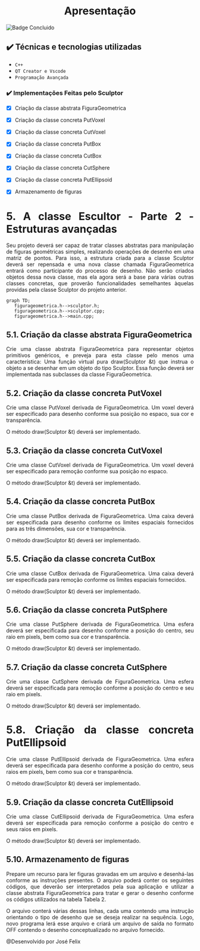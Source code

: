 <h1 align="center">Apresentação</h1>

![Badge Concluido](http://img.shields.io/static/v1?label=STATUS&message=%20Construindo&color=GREEN&style=for-the-badge)

## ✔️ Técnicas e tecnologias utilizadas

- ``C++``
- ``QT Creator e Vscode``
- ``Programação Avançada``

 
 ### ✔️ Implementações Feitas pelo Sculptor

- [x] Criação da classe abstrata FiguraGeometrica
- [x] Criação da classe concreta PutVoxel
- [x] Criação da classe concreta CutVoxel
- [x] Criação da classe concreta PutBox
- [x] Criação da classe concreta CutBox
- [x] Criação da classe concreta CutSphere
- [x] Criação da classe concreta PutEllipsoid
- [x] Armazenamento de figuras
 
 
 
<h1 align="justify">5. A classe Escultor - Parte 2 - Estruturas avançadas</h1>
<p align="justify">Seu projeto deverá ser capaz de tratar classes abstratas para manipulação de figuras geométricas simples, realizando operações de desenho em uma matriz de pontos. Para isso, a estrutura criada para a classe Sculptor deverá ser repensada e uma nova classe chamada FiguraGeometrica entrará como participante do processo de desenho. Não serão criados objetos dessa nova classe, mas ela agora será a base para várias outras classes concretas, que proverão funcionalidades semelhantes àquelas providas pela classe Sculptor do projeto anterior.</p>

 ```mermaid
graph TD;
    figurageometrica.h-->sculptor.h;
    figurageometrica.h-->sculptor.cpp;
    figurageometrica.h-->main.cpp;
```


<h2 align="justify">5.1. Criação da classe abstrata FiguraGeometrica</h2>
<p align="justify">Crie uma classe abstrata FiguraGeometrica para representar objetos primitivos genéricos, e preveja para esta classe pelo menos uma característica: Uma função virtual pura draw(Sculptor &t) que instrua o objeto a se desenhar em um objeto do tipo Sculptor. Essa função deverá ser implementada nas subclasses da classe FiguraGeometrica.</p>

<h2 align="justify">5.2. Criação da classe concreta PutVoxel</h2>
<p align="justify">Crie uma classe PutVoxel derivada de FiguraGeometrica. Um voxel deverá ser especificado para desenho conforme sua posição no espaco, sua cor e transparência.</p>

<p align="justify">O método draw(Sculptor &t) deverá ser implementado.</p>

<h2 align="justify">5.3. Criação da classe concreta CutVoxel</h2>
<p align="justify">Crie uma classe CutVoxel derivada de FiguraGeometrica. Um voxel deverá ser especificado para remoção conforme sua posição no espaco.</p>

<p align="justify">O método draw(Sculptor &t) deverá ser implementado.</p>

<h2 align="justify">5.4. Criação da classe concreta PutBox</h2>
<p align="justify">Crie uma classe PutBox derivada de FiguraGeometrica. Uma caixa deverá ser especificada para desenho conforme os limites espaciais fornecidos para as três dimensões, sua cor e transparência.</p>

<p align="justify">O método draw(Sculptor &t) deverá ser implementado.</p>

<h2 align="justify">5.5. Criação da classe concreta CutBox</h2>
<p align="justify">Crie uma classe CutBox derivada de FiguraGeometrica. Uma caixa deverá ser especificada para remoção conforme os limites espaciais fornecidos.</p>

<p align="justify">O método draw(Sculptor &t) deverá ser implementado.</p>

<h2 align="justify">5.6. Criação da classe concreta PutSphere</h2>
<p align="justify">Crie uma classe PutSphere derivada de FiguraGeometrica. Uma esfera deverá ser especificada para desenho conforme a posição do centro, seu raio em pixels, bem como sua cor e transparência.</p>

<p align="justify">O método draw(Sculptor &t) deverá ser implementado.</p>

<h2 align="justify">5.7. Criação da classe concreta CutSphere</h2>
<p align="justify">Crie uma classe CutSphere derivada de FiguraGeometrica. Uma esfera deverá ser especificada para remoção conforme a posição do centro e seu raio em pixels.</p>

<p align="justify">O método draw(Sculptor &t) deverá ser implementado.</p>

<h1 align="justify">5.8. Criação da classe concreta PutEllipsoid</h2>
<p align="justify">Crie uma classe PutEllipsoid derivada de FiguraGeometrica. Uma esfera deverá ser especificada para desenho conforme a posição do centro, seus raios em pixels, bem como sua cor e transparência.</p>

<p align="justify">O método draw(Sculptor &t) deverá ser implementado.</p>

<h2 align="justify">5.9. Criação da classe concreta CutEllipsoid</h2>
<p align="justify">Crie uma classe CutEllipsoid derivada de FiguraGeometrica. Uma esfera deverá ser especificada para remoção conforme a posição do centro e seus raios em pixels.</p>

<p align="justify">O método draw(Sculptor &t) deverá ser implementado.</p>

<h2 align="justify">5.10. Armazenamento de figuras</h2>
<p align="justify">Prepare um recurso para ler figuras gravadas em um arquivo e desenhá-las conforme as instruções presentes. O arquivo poderá conter os seguintes códigos, que deverão ser interpretados pela sua aplicação e utilizar a classe abstrata FiguraGeometrica para tratar e gerar o desenho conforme os códigos utilizados na tabela Tabela 2.</p>

<p align="justify">O arquivo conterá várias dessas linhas, cada uma contendo uma instrução orientando o tipo de desenho que se deseja realizar na sequência. Logo, novo programa lerá esse arquivo e criará um arquivo de saída no formato OFF contendo o desenho conceptualizado no arquivo fornecido.</p>




  



<p align="justify" font-family="Arial">@Desenvolvido por José Felix</p>
